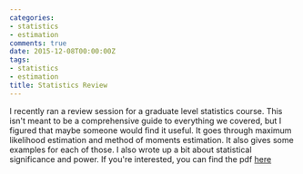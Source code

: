 ```yaml
---
categories:
- statistics
- estimation
comments: true
date: 2015-12-08T00:00:00Z
tags:
- statistics
- estimation
title: Statistics Review
---
```


I recently ran a review session for a graduate level statistics
course. This isn't meant to be a comprehensive guide to everything we
covered, but I figured that maybe someone would find it useful. It
goes through maximum likelihood estimation and method of moments
estimation. It also gives some examples for each of those. I also
wrote up a bit about statistical significance and power. If you're
interested, you can find the pdf
[here](http://jabranham.com/files/final-review.pdf) 
